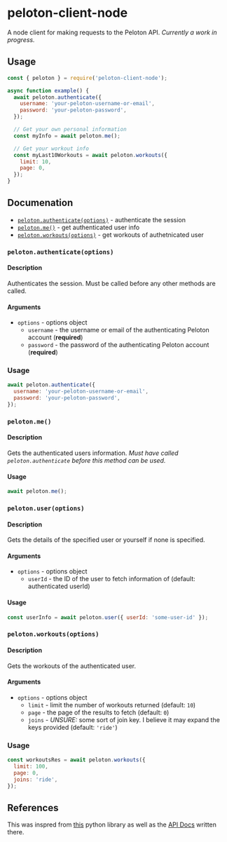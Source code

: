 # peloton-client-node

A node client for making requests to the Peloton API. _Currently a work in progress._

## Usage

```js
const { peloton } = require('peloton-client-node');

async function example() {
  await peloton.authenticate({
    username: 'your-peloton-username-or-email',
    password: 'your-peloton-password',
  });

  // Get your own personal information
  const myInfo = await peloton.me();

  // Get your workout info
  const myLast10Workouts = await peloton.workouts({
    limit: 10,
    page: 0,
  });
}
```

## Documenation

- [`peloton.authenticate(options)`](#pelotonauthenticateoptions) - authenticate the session
- [`peloton.me()`](#pelotonme) - get authenticated user info
- [`peloton.workouts(options)`](#pelotonworkoutoptions) - get workouts of authetnicated user

### `peloton.authenticate(options)`

#### Description
Authenticates the session. Must be called before any other methods are called.

#### Arguments
- `options` - options object
  - `username` - the username or email of the authenticating Peloton account (**required**)
  - `password` - the password of the authenticating Peloton account (**required**)

### Usage
```js
await peloton.authenticate({
  username: 'your-peloton-username-or-email',
  password: 'your-peloton-password',
});
```

### `peloton.me()`

#### Description
Gets the authenticated users information. 
_Must have called `peloton.authenticate` before this method can be used._

#### Usage
```js
await peloton.me();
```

### `peloton.user(options)`

#### Description
Gets the details of the specified user or yourself if none is specified.

#### Arguments
- `options` - options object
  - `userId` - the ID of the user to fetch information of (default: authenticated userId)

#### Usage
```js
const userInfo = await peloton.user({ userId: 'some-user-id' });
```

### `peloton.workouts(options)`

#### Description
Gets the workouts of the authenticated user.

#### Arguments
- `options` - options object
  - `limit` - limit the number of workouts returned (default: `10`)
  - `page` - the page of the results to fetch (default: `0`)
  - `joins` - _UNSURE:_ some sort of join key. I believe it may expand the keys provided (default: `'ride'`)

### Usage
```js
const workoutsRes = await peloton.workouts({
  limit: 100,
  page: 0,
  joins: 'ride',
});
```

## References

This was inspred from [this](https://github.com/geudrik/peloton-client-library) python library as well as the [API Docs](https://github.com/geudrik/peloton-client-library/blob/master/API_DOCS.md) written there.